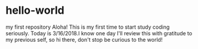 # hello-world
my first repository
Aloha! This is my first time to start study coding seriously. Today is 3/16/2018.I know one day I'll review this with gratitude to my previous self, so hi there, don't stop be curious to the world!

